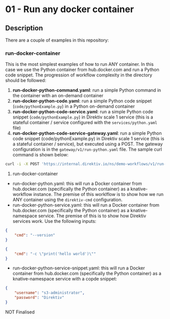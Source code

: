 # 01 - Run any docker container

## Description

There are a couple of examples in this repository:

### run-docker-container
This is the most simplest examples of how to run ANY container. In this case we use the Python container from hub.docker.com and run a Python code snippet. The progression of workflow complexity in the directory should be followed:
1. **run-docker-python-command.yaml**: run a simple Python command in the container with an on-demand container
2. **run-docker-python-code.yaml**: run a simple Python code snippet (`code/pythonExample.py`) in a Python on-demand container
3. **run-docker-python-code-service.yaml**: run a simple Python code snippet (`code/pythonExample.py`) in Direktiv scale 1 service (this is a stateful container / service configured with the `services/python.yaml` file)
4. **run-docker-python-code-service-gateway.yaml**: run a simple Python code snippet (code/pythonExample.py) in Direktiv scale 1 service (this is a stateful container / service), but executed using a POST. The gateway configuration is in the `gateway/v1/run-python.yaml` file. The sample curl command is shown below:
```sh
curl -i -X POST 'https://internal.direktiv.io/ns/demo-workflows/v1/run-python-code' --header 'Content-Type: text/xml' --data-binary '@/demo-workflows/run-docker-container/code/pythonExample.py'
```



1. run-docker-container
* run-docker-python.yaml: this will run a Docker container from hub.docker.com (specifically the Python container) as a knative-workflow instance. The premise of this worklflow is to show how we run ANY container using the `direktiv-cmd` configuration.
* run-docker-python-service.yaml: this will run a Docker container from hub.docker.com (specifically the Python container) as a knative-namespace service. The premise of this is to show how Direktiv services work. Use the following inputs:
```json
{
    "cmd": "--version"
}
```
```json
{
    "cmd": "-c \"print('hello world')\""
}
```
* run-docker-python-service-snippet.yaml: this will run a Docker container from hub.docker.com (specifically the Python container) as a knative-namespace service with a copde snippet:
```json
{
    "username": "s3-administrator",
    "password": "Direktiv"
}
```

NOT Finalised
